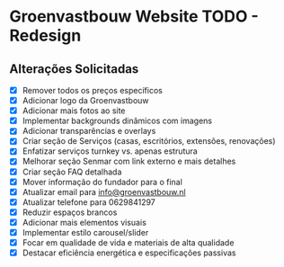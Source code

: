 # Groenvastbouw Website TODO - Redesign

## Alterações Solicitadas

- [x] Remover todos os preços específicos
- [x] Adicionar logo da Groenvastbouw
- [x] Adicionar mais fotos ao site
- [x] Implementar backgrounds dinâmicos com imagens
- [x] Adicionar transparências e overlays
- [x] Criar seção de Serviços (casas, escritórios, extensões, renovações)
- [x] Enfatizar serviços turnkey vs. apenas estrutura
- [x] Melhorar seção Senmar com link externo e mais detalhes
- [x] Criar seção FAQ detalhada
- [x] Mover informação do fundador para o final
- [x] Atualizar email para info@groenvastbouw.nl
- [x] Atualizar telefone para 0629841297
- [x] Reduzir espaços brancos
- [x] Adicionar mais elementos visuais
- [x] Implementar estilo carousel/slider
- [x] Focar em qualidade de vida e materiais de alta qualidade
- [x] Destacar eficiência energética e especificações passivas
